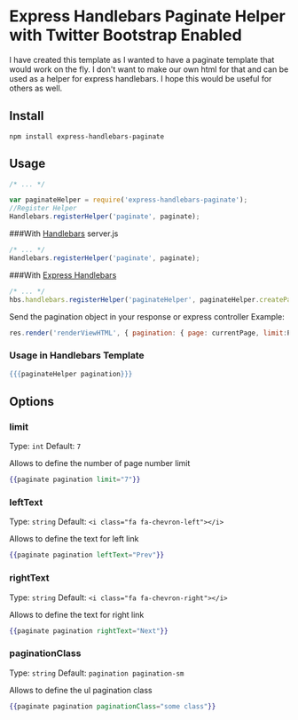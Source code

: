 # Express Handlebars Paginate Helper with Twitter Bootstrap Enabled
I have created this template as I wanted to have a paginate template that would work on the fly. I don't want to make our own html for that and can be used as a helper for express handlebars. I hope this would be useful for others as well.
## Install

    npm install express-handlebars-paginate

## Usage

```javascript
/* ... */

var paginateHelper = require('express-handlebars-paginate');
//Register Helper
Handlebars.registerHelper('paginate', paginate);
```

###With [Handlebars][]
server.js

```javascript
/* ... */
Handlebars.registerHelper('paginate', paginate);
```

###With [Express Handlebars][]
```javascript
/* ... */
hbs.handlebars.registerHelper('paginateHelper', paginateHelper.createPagination);
```

Send the pagination object in your response or express controller
Example:
```javascript
res.render('renderViewHTML', { pagination: { page: currentPage, limit:PageLimit,totalRows: TotalNoOfROWS }});
```

 ### Usage in Handlebars Template
```handlebars
{{{paginateHelper pagination}}}
```

[Express Handlebars]: https://github.com/ericf/express-handlebars
[Handlebars]: https://github.com/wycats/handlebars.js

## Options

### limit
Type: `int`
Default: `7`

Allows to define the number of page number limit

```handlebars
{{paginate pagination limit="7"}}
```

### leftText
Type: `string`
Default: `<i class="fa fa-chevron-left"></i>`

Allows to define the text for left link

```handlebars
{{paginate pagination leftText="Prev"}}
```

### rightText
Type: `string`
Default: `<i class="fa fa-chevron-right"></i>`

Allows to define the text for right link

```handlebars
{{paginate pagination rightText="Next"}}
```

### paginationClass
Type: `string`
Default: `pagination pagination-sm`

Allows to define the ul pagination class

```handlebars
{{paginate pagination paginationClass="some class"}}
```